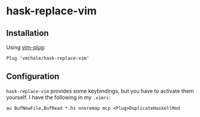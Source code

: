 # hask-replace-vim

## Installation

Using [vim-plug](https://github.com/junegunn/vim-plug):

```vim
Plug 'vmchale/hask-replace-vim'
```

## Configuration

`hask-replace-vim` provides some keybindings, but you have to activate them
yourself. I have the following in my `.vimrc`:

```vim
au BufNewFile,BufRead *.hs nnoremap mcp <Plug>DuplicateHaskellMod
```

